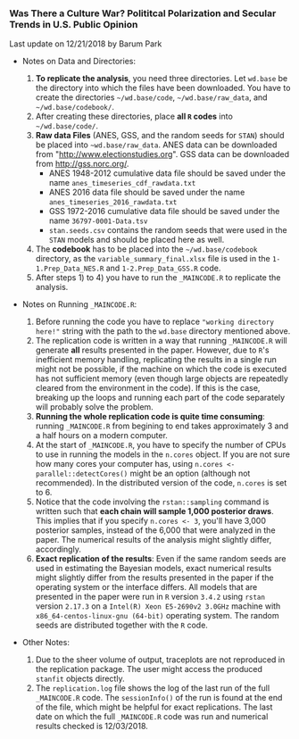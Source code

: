 ### Was There a Culture War? Polititcal Polarization and Secular Trends in U.S. Public Opinion

Last update on 12/21/2018 by Barum Park

- Notes on Data and Directories:
    1) **To replicate the analysis**, you need three directories. Let `wd.base` be the directory into which the files have been downloaded. You have to create the directories `~/wd.base/code`, `~/wd.base/raw_data`, and `~/wd.base/codebook/`. 
    2) After creating these directories, place **all `R` codes** into `~/wd.base/code/`.
    2) **Raw data Files** (ANES, GSS, and the random seeds for `STAN`) should be placed into `~wd.base/raw_data`. ANES data can be downloaded from "http://www.electionstudies.org". GSS data can be downloaded from http://gss.norc.org/.
        - ANES 1948-2012 cumulative data file should be saved under the name `anes_timeseries_cdf_rawdata.txt`
        - ANES 2016 data file should be saved under the name `anes_timeseries_2016_rawdata.txt`
        - GSS 1972-2016 cumulative data file should be saved under the name `36797-0001-Data.tsv`
        - `stan.seeds.csv` contains the random seeds that were used in the `STAN` models and should be placed here as well.
    4) The **codebook** has to be placed into the `~/wd.base/codebook` directory, as the `variable_summary_final.xlsx` file is used in the `1-1.Prep_Data_NES.R` and `1-2.Prep_Data_GSS.R` code.
    5) After steps 1) to 4) you have to run the `_MAINCODE.R` to replicate the analysis.
    
- Notes on Running `_MAINCODE.R`:
    1) Before running the code you have to replace `"working directory here!"` string with the path to the `wd.base` directory mentioned above.
    1) The replication code is written in a way that running `_MAINCODE.R` will generate **all** results presented in the paper. However, due to `R`'s inefficient memory handling, replicating the results in a single run might not be possible, if the machine on which the code is executed has not sufficient memory (even though large objects are repeatedly cleared from the environment in the code). If this is the case, breaking up the loops and running each part of the code separately will probably solve the problem.
    2) **Running the whole replication code is quite time consuming**: running `_MAINCODE.R` from begining to end takes approximately 3 and a half hours on a modern computer. 
    3) At the start of `_MAINCODE.R`, you have to specify the number of CPUs to use in running the models in the `n.cores` object. If you are not sure how many cores your computer has, using `n.cores <- parallel::detectCores()` might be an option (although not recommended). In the distributed version of the code, `n.cores` is set to 6. 
    4) Notice that the code involving the `rstan::sampling` command is written such that **each chain will sample 1,000 posterior draws**. This implies that if you specify `n.cores <- 3`, you'll have 3,000 posterior samples, instead of the 6,000 that were analyzed in the paper. The numerical results of the analysis might slightly differ, accordingly.
    5) **Exact replication of the results**: Even if the same random seeds are used in estimating the Bayesian models, exact numerical results might slightly differ from the results presented in the paper if the operating system or the interface differs. All models that are presented in the paper were run in `R` version `3.4.2` using `rstan` version `2.17.3` on a `Intel(R) Xeon E5-2690v2 3.0GHz` machine with `x86_64-centos-linux-gnu (64-bit)` operating system. The random seeds are distributed together with the `R` code.  

- Other Notes:
    1) Due to the sheer volume of output, traceplots are not reproduced in the replication package. The user might access the produced `stanfit` objects directly.
    2) The `replication.log` file shows the log of the last run of the full `_MAINCODE.R` code. The `sessionInfo()` of the run is found at the end of the file, which might be helpful for exact replications. The last date on which the full `_MAINCODE.R` code was run and numerical results checked is 12/03/2018.
